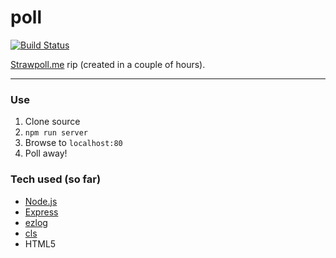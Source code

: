 poll
====


[![Build Status](https://travis-ci.org/opensoars/ezlog.svg?branch=master)](https://travis-ci.org/opensoars/ezlog)


[Strawpoll.me](http://www.strawpoll.me/) rip (created in a couple of hours).


---


### Use
1. Clone source
2. `npm run server`
3. Browse to `localhost:80`
4. Poll away!


### Tech used (so far)
* [Node.js](http://nodejs.org/)
* [Express](http://expressjs.com/)
* [ezlog](https://github.com/opensoars/ezlog)
* [cls](https://github.com/opensoars/cls)
* HTML5



